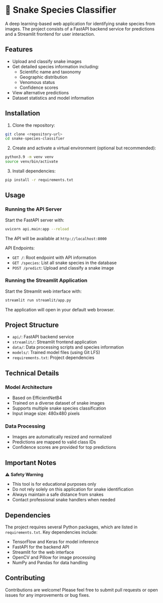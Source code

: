 # 🐍 Snake Species Classifier

A deep learning-based web application for identifying snake species from images. The project consists of a FastAPI backend service for predictions and a Streamlit frontend for user interaction.

## Features

- Upload and classify snake images
- Get detailed species information including:
  - Scientific name and taxonomy
  - Geographic distribution
  - Venomous status
  - Confidence scores
- View alternative predictions
- Dataset statistics and model information

## Installation

1. Clone the repository:
```bash
git clone <repository-url>
cd snake-species-classifier
```

2. Create and activate a virtual environment (optional but recommended):
```bash
python3.9 -m venv venv
source venv/bin/activate
```


3. Install dependencies:
```bash
pip install -r requirements.txt
```

## Usage

### Running the API Server

Start the FastAPI server with:
```bash
uvicorn api.main:app --reload
```

The API will be available at `http://localhost:8000`

API Endpoints:
- `GET /`: Root endpoint with API information
- `GET /species`: List all snake species in the database
- `POST /predict`: Upload and classify a snake image

### Running the Streamlit Application

Start the Streamlit web interface with:
```bash
streamlit run streamlit/app.py
```
The application will open in your default web browser.

## Project Structure

- `api/`: FastAPI backend service
- `streamlit/`: Streamlit frontend application
- `data/`: Data processing scripts and species information
- `models/`: Trained model files (using Git LFS)
- `requirements.txt`: Project dependencies

## Technical Details

### Model Architecture
- Based on EfficientNetB4
- Trained on a diverse dataset of snake images
- Supports multiple snake species classification
- Input image size: 480x480 pixels

### Data Processing
- Images are automatically resized and normalized
- Predictions are mapped to valid class IDs
- Confidence scores are provided for top predictions

## Important Notes

⚠️ **Safety Warning**
- This tool is for educational purposes only
- Do not rely solely on this application for snake identification
- Always maintain a safe distance from snakes
- Contact professional snake handlers when needed

## Dependencies

The project requires several Python packages, which are listed in `requirements.txt`. Key dependencies include:
- TensorFlow and Keras for model inference
- FastAPI for the backend API
- Streamlit for the web interface
- OpenCV and Pillow for image processing
- NumPy and Pandas for data handling

## Contributing

Contributions are welcome! Please feel free to submit pull requests or open issues for any improvements or bug fixes.
